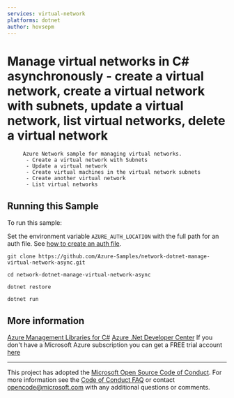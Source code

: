```yaml
---
services: virtual-network
platforms: dotnet
author: hovsepm
---
```


# Manage virtual networks in C# asynchronously - create a virtual network, create a virtual network with subnets, update a virtual network, list virtual networks, delete a virtual network #

         Azure Network sample for managing virtual networks.
          - Create a virtual network with Subnets
          - Update a virtual network
          - Create virtual machines in the virtual network subnets
          - Create another virtual network
          - List virtual networks


## Running this Sample ##

To run this sample:

Set the environment variable `AZURE_AUTH_LOCATION` with the full path for an auth file. See [how to create an auth file](https://github.com/Azure/azure-libraries-for-java/blob/master/AUTH.md).

    git clone https://github.com/Azure-Samples/network-dotnet-manage-virtual-network-async.git

    cd network-dotnet-manage-virtual-network-async

    dotnet restore

    dotnet run

## More information ##

[Azure Management Libraries for C#](https://github.com/Azure/azure-sdk-for-net/tree/Fluent)
[Azure .Net Developer Center](https://azure.microsoft.com/en-us/develop/net/)
If you don't have a Microsoft Azure subscription you can get a FREE trial account [here](http://go.microsoft.com/fwlink/?LinkId=330212)

---

This project has adopted the [Microsoft Open Source Code of Conduct](https://opensource.microsoft.com/codeofconduct/). For more information see the [Code of Conduct FAQ](https://opensource.microsoft.com/codeofconduct/faq/) or contact [opencode@microsoft.com](mailto:opencode@microsoft.com) with any additional questions or comments.